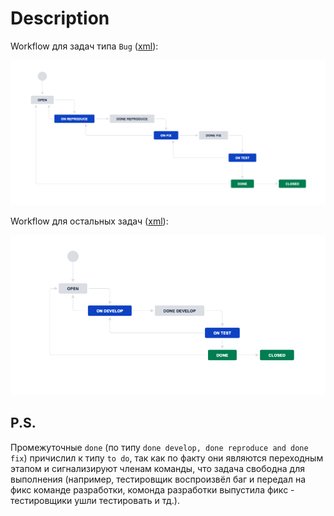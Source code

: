 Description
=========

Workflow для задач типа `Bug` ([xml](src/bug.xml)):

![bug](img/bug.png)

Workflow для остальных задач ([xml](src/all_tasks.xml)):

![all_tasks](img/all_tasks.png)

P.S.
------------
Промежуточные `done` (по типу `done develop, done reproduce and done fix`) причислил к типу `to do`, так как по факту они являются переходным этапом и сигнализируют членам команды, что задача свободна для выполнения (например, тестировщик воспроизвёл баг и передал на фикс команде разработки, комонда разработки выпустила фикс - тестировщики ушли тестировать и тд.).